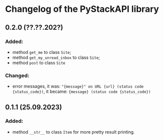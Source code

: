 # Changelog of the PyStackAPI library

## 0.2.0 (??.??.202?)

### Added:

 + method `get_me` to class `Site`;
 + method `get_my_unread_inbox` to class `Site`;
 + method `post` to class `Site`

### Changed:

 + error messages, it was: `"{message}" on URL {url} (status code {status_code})`, it became: `{message} (status code {status_code})`

## 0.1.1 (25.09.2023)

### Added:

 + method `__str__` to class `Item` for more pretty result printing.
